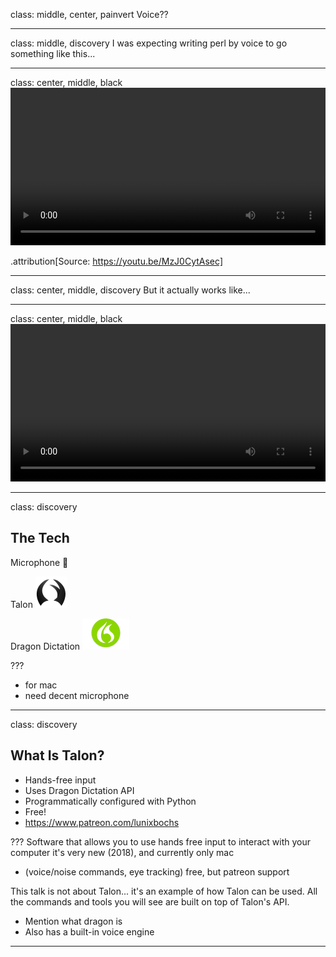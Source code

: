 class: middle, center, painvert
Voice??

---
class: middle, discovery
I was expecting writing perl by voice to go something like this...

---
class: center, middle, black
<video width="100%" controls>
  <source src="videos/vista_perl_cut.mp4" type="video/mp4">
</video>

.attribution[Source: https://youtu.be/MzJ0CytAsec]

---
class: center, middle, discovery
But it actually works like...

---
class: center, middle, black
<video width="100%" controls>
  <source src="videos/I_can_do_better.mp4" type="video/mp4">
</video>

---
class: discovery
## The Tech

Microphone 🎤

Talon <img src="images/talon_logo.png" height="50px" alt="alphabet sounds">

Dragon Dictation <img src="images/dragon_logo.gif" height="50px" alt="alphabet sounds">

???
- for mac
- need decent microphone
---
class: discovery
## What Is Talon?
* Hands-free input
* Uses Dragon Dictation API
* Programmatically configured with Python
* Free!
* https://www.patreon.com/lunixbochs

???
Software that allows you to use hands free input to interact with your computer
it's very new (2018), and currently only mac
* (voice/noise commands, eye tracking)
free, but patreon support

This talk is not about Talon... it's an example of how Talon can be used. All 
the commands and tools you will see are built on top of Talon's API.
* Mention what dragon is
* Also has a built-in voice engine
---